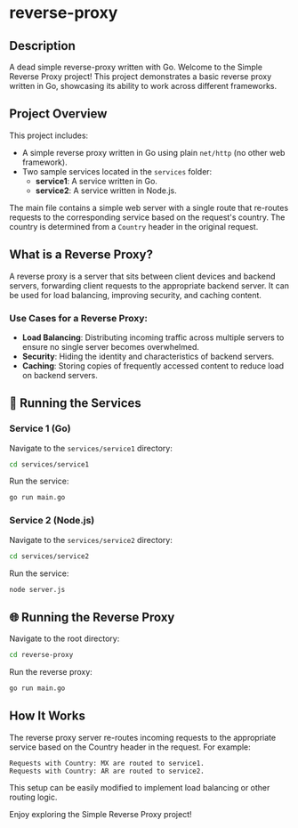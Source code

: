 # reverse-proxy

## Description
A dead simple reverse-proxy written with Go. Welcome to the Simple Reverse Proxy project! This project demonstrates a basic reverse proxy written in Go, showcasing its ability to work across different frameworks.

## Project Overview
This project includes:

- A simple reverse proxy written in Go using plain `net/http` (no other web framework).
- Two sample services located in the `services` folder:
    - **service1**: A service written in Go.
    - **service2**: A service written in Node.js.

The main file contains a simple web server with a single route that re-routes requests to the corresponding service based on the request's country. The country is determined from a `Country` header in the original request.

## What is a Reverse Proxy?
A reverse proxy is a server that sits between client devices and backend servers, forwarding client requests to the appropriate backend server. It can be used for load balancing, improving security, and caching content.

### Use Cases for a Reverse Proxy:
- **Load Balancing**: Distributing incoming traffic across multiple servers to ensure no single server becomes overwhelmed.
- **Security**: Hiding the identity and characteristics of backend servers.
- **Caching**: Storing copies of frequently accessed content to reduce load on backend servers.

## 🚀 Running the Services

### Service 1 (Go)
Navigate to the `services/service1` directory:
```bash
cd services/service1
```

Run the service:
```bash
go run main.go
```

### Service 2 (Node.js)
Navigate to the `services/service2` directory:
```bash
cd services/service2
```

Run the service:
```bash
node server.js
```

## 🌐 Running the Reverse Proxy
Navigate to the root directory:
```bash
cd reverse-proxy
```

Run the reverse proxy:
```bash
go run main.go
```

## How It Works
The reverse proxy server re-routes incoming requests to the appropriate service based on the Country header in the request. For example:

    Requests with Country: MX are routed to service1.
    Requests with Country: AR are routed to service2.

This setup can be easily modified to implement load balancing or other routing logic.

Enjoy exploring the Simple Reverse Proxy project!